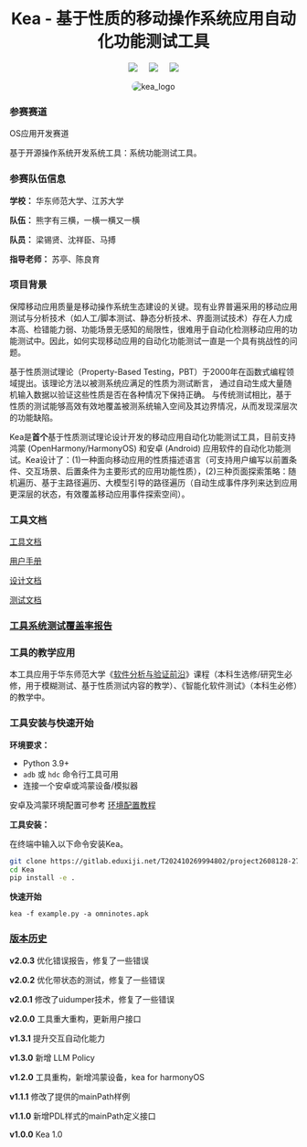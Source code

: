 <div align="center">
<h1>Kea - 基于性质的移动操作系统应用自动化功能测试工具</h1>

 <a href='LICENSE'><img src='https://img.shields.io/badge/License-MIT-orange'></a> &nbsp;&nbsp;&nbsp;
 <a><img src='https://img.shields.io/badge/python-3.9, 3.10, 3.11, 3.12, 3.13-blue'></a> &nbsp;&nbsp;&nbsp;
 <a href='https://kea-technic-docs.readthedocs.io/zh-cn/latest/part-theory/introduction.html'><img src='https://img.shields.io/badge/doc-1.0.0-blue'></a>
</div>

<div align="center">
    <img src="kea/resources/kea_log(1).png" alt="kea_logo" style="border-radius: 18px"/>
</div>

### 参赛赛道

OS应用开发赛道

基于开源操作系统开发系统工具：系统功能测试工具。

### 参赛队伍信息

**学校：** 华东师范大学、江苏大学

**队伍：** 熊字有三横，一横一横又一横

**队员：** 梁锡贤、沈祥臣、马搏

**指导老师：** 苏亭、陈良育


### 项目背景

保障移动应用质量是移动操作系统生态建设的关键。现有业界普遍采用的移动应用测试与分析技术（如人工/脚本测试、静态分析技术、界面测试技术）存在人力成本高、检错能力弱、功能场景无感知的局限性，很难用于自动化检测移动应用的功能测试中。因此，如何实现移动应用的自动化功能测试一直是一个具有挑战性的问题。

基于性质测试理论（Property-Based Testing，PBT）于2000年在函数式编程领域提出。该理论方法以被测系统应满足的性质为测试断言， 通过自动生成大量随机输入数据以验证这些性质是否在各种情况下保持正确。 与传统测试相比，基于性质的测试能够高效有效地覆盖被测系统输入空间及其边界情况，从而发现深层次的功能缺陷。

Kea是**首个**基于性质测试理论设计开发的移动应用自动化功能测试工具，目前支持鸿蒙 (OpenHarmony/HarmonyOS) 和安卓 (Android) 应用软件的自动化功能测试。Kea设计了：(1)一种面向移动应用的性质描述语言（可支持用户编写以前置条件、交互场景、后置条件为主要形式的应用功能性质），(2)三种页面探索策略：随机遍历、基于主路径遍历、大模型引导的路径遍历（自动生成事件序列来达到应用更深层的状态，有效覆盖移动应用事件探索空间）。

### 工具文档

[工具文档](https://kea-technic-docs.readthedocs.io/zh-cn/latest/part-theory/introduction.html)

[用户手册](https://kea-technic-docs.readthedocs.io/zh-cn/latest/part-keaUserManuel/envirnment_setup.html)

[设计文档](https://kea-technic-docs.readthedocs.io/zh-cn/latest/part-designDocument/intro.html)

[测试文档](https://kea-technic-docs.readthedocs.io/zh-cn/latest/part-experiment/exp.html)

### [工具系统测试覆盖率报告](https://xixianliang.github.io/kea-technic-docs/)

### 工具的教学应用

本工具应用于华东师范大学《[软件分析与验证前沿](https://github.com/ecnu-sa-labs/ecnu-sa-labs/?tab=readme-ov-file#lab-instructions-%E6%95%99%E7%A8%8B%E6%8C%87%E5%BC%95)》课程（本科生选修/研究生必修，用于模糊测试、基于性质测试内容的教学）、《智能化软件测试》（本科生必修）的教学中。

### 工具安装与快速开始

**环境要求：**

- Python 3.9+
- `adb` 或 `hdc` 命令行工具可用
- 连接一个安卓或鸿蒙设备/模拟器

安卓及鸿蒙环境配置可参考 [环境配置教程](https://kea-technic-docs.readthedocs.io/zh-cn/latest/part-keaUserManuel/envirnment_setup.html)

**工具安装：**

在终端中输入以下命令安装Kea。

```bash
git clone https://gitlab.eduxiji.net/T202410269994802/project2608128-276509.git
cd Kea
pip install -e .
```

**快速开始**

```
kea -f example.py -a omninotes.apk
```



### [版本历史](https://gitlab.eduxiji.net/T202410269994802/project2608128-276509/-/tags)

**v2.0.3**
优化错误报告，修复了一些错误

**v2.0.2**
优化带状态的测试，修复了一些错误

**v2.0.1**
修改了uidumper技术，修复了一些错误

**v2.0.0**
工具重大重构，更新用户接口

**v1.3.1**
提升交互自动化能力

**v1.3.0**
新增 LLM Policy

**v1.2.0**
工具重构，新增鸿蒙设备，kea for harmonyOS

**v1.1.1**
修改了提供的mainPath样例

**v1.1.0**
新增PDL样式的mainPath定义接口

**v1.0.0**
Kea 1.0